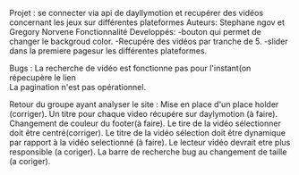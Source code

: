 Projet : se connecter  via  api de dayllymotion  et recupérer des vidéos concernant  les jeux sur  différentes  plateformes
Auteurs: Stephane ngov  et Gregory Norvene
Fonctionnalité Developpés: -bouton qui permet de changer le backgroud color.
							-Recupére des vidéos par  tranche de 5.
							-slider dans la premiere  pagesur  les  différentes  plateformes. 



Bugs  : La recherche de vidéo est fonctionne pas pour l'instant(on répecupère le lien  
		    La pagination n'est pas opérationnel.
		
		
Retour du groupe ayant  analyser le site : Mise en place d'un place holder (corriger).
										   Un titre  pour  chaque   video  récupére sur daylymotion (à faire).
										   Changement de couleur  du  footer(à faire).
										   Le tire de la vidéo sélectionner  doit  être  centré(corriger).
										   Le titre  de la vidéo sélection doit être dynamique par rapport à la vidéo selectionné (à faire).
										   Le lecteur vidéo  devrait  etre   plus responsible (a coriger).
										   La  barre de recherche  bug au  changement de   taille (a  coriger).
  

											 
					
											
												

